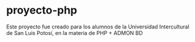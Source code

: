 # proyecto-php
Este proyecto fue creado para los alumnos de la Universidad Intercultural de San Luis Potosí, en la materia de PHP + ADMON BD
